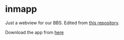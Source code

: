 # inmapp  

Just a webview for our BBS. Edited from [this repository](https://github.com/slymax/webview).

Download the app from [here](https://github.com/lixiang810/inmapp/releases)
